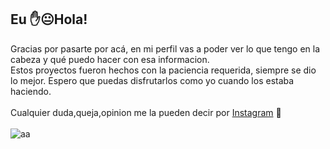 ## Eu ✋😐Hola!

<!--
**brandonporcel/brandonporcel** is a ✨ _special_ ✨ repository because its `README.md` (this file) appears on your GitHub profile.

Here are some ideas to get you started:

- 🔭 I’m currently working on ...
- 🌱 I’m currently learning ...
- 👯 I’m looking to collaborate on ...
- 🤔 I’m looking for help with ...
- 💬 Ask me about ...
- 📫 How to reach me: ...
- 😄 Pronouns: ...
- ⚡ Fun fact: ...
-->
Gracias por pasarte por acá, en mi perfil vas a poder ver lo que tengo en la cabeza y qué puedo hacer con esa informacion.
<br>
Estos proyectos fueron hechos con la paciencia requerida, siempre se dio lo mejor. Espero que puedas disfrutarlos como yo cuando los estaba haciendo.
<br>
<br>
Cualquier duda,queja,opinion me la pueden decir por [Instagram](https://instagram.com/brandonporcel/) 🧐
<br><br>
![aa](https://user-images.githubusercontent.com/66080281/97233815-59a2d200-17be-11eb-8e6c-9e295056b643.jpg)
